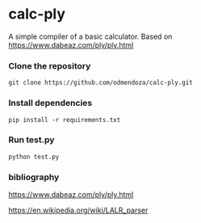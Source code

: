 # calc-ply
A simple compiler of a basic calculator. Based on https://www.dabeaz.com/ply/ply.html

### Clone the repository

`git clone https://github.com/odmendoza/calc-ply.git`

### Install dependencies

`pip install -r requirements.txt`

### Run test.py

`python test.py`

### bibliography

https://www.dabeaz.com/ply/ply.html

https://en.wikipedia.org/wiki/LALR_parser
